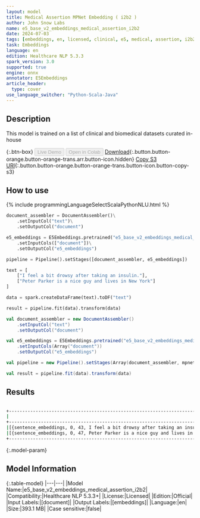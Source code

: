 ```yaml
---
layout: model
title: Medical Assertion MPNet Embedding ( i2b2 )
author: John Snow Labs
name: e5_base_v2_embeddings_medical_assertion_i2b2
date: 2024-07-03
tags: [embeddings, en, licensed, clinical, e5, medical, assertion, i2b2, onnx]
task: Embeddings
language: en
edition: Healthcare NLP 5.3.3
spark_version: 3.0
supported: true
engine: onnx
annotator: E5Embeddings
article_header:
  type: cover
use_language_switcher: "Python-Scala-Java"
---
```


## Description

This model is trained on a list of clinical and biomedical datasets curated in-house

{:.btn-box}
<button class="button button-orange" disabled>Live Demo</button>
<button class="button button-orange" disabled>Open in Colab</button>
[Download](https://s3.amazonaws.com/auxdata.johnsnowlabs.com/clinical/models/e5_base_v2_embeddings_medical_assertion_i2b2_en_5.3.3_3.0_1720006169615.zip){:.button.button-orange.button-orange-trans.arr.button-icon.hidden}
[Copy S3 URI](s3://auxdata.johnsnowlabs.com/clinical/models/e5_base_v2_embeddings_medical_assertion_i2b2_en_5.3.3_3.0_1720006169615.zip){:.button.button-orange.button-orange-trans.button-icon.button-copy-s3}

## How to use



<div class="tabs-box" markdown="1">
{% include programmingLanguageSelectScalaPythonNLU.html %}
  
```python
document_assembler = DocumentAssembler()\
    .setInputCol("text")\
    .setOutputCol("document")

e5_embeddings = E5Embeddings.pretrained("e5_base_v2_embeddings_medical_assertion_i2b2", "en", "clinical/models")\
    .setInputCols(["document"])\
    .setOutputCol("e5_embeddings")

pipeline = Pipeline().setStages([document_assembler, e5_embeddings])

text = [
    ["I feel a bit drowsy after taking an insulin."],
    ["Peter Parker is a nice guy and lives in New York"]
]

data = spark.createDataFrame(text).toDF("text")

result = pipeline.fit(data).transform(data)

```
```scala
val document_assembler = new DocumentAssembler()
    .setInputCol("text")
    .setOutputCol("document")

val e5_embeddings = E5Embeddings.pretrained("e5_base_v2_embeddings_medical_assertion_i2b2", "en", "clinical/models")
    .setInputCols(Array("document"))
    .setOutputCol("e5_embeddings")

val pipeline = new Pipeline().setStages(Array(document_assembler, mpnet_embedding))

val result = pipeline.fit(data).transform(data)

```
</div>

## Results

```bash

+--------------------------------------------------------------------------------------------------------------------------------------------------------------------------------------------------------+
|                                                                                                                                                                                              embeddings|
+--------------------------------------------------------------------------------------------------------------------------------------------------------------------------------------------------------+
|[{sentence_embeddings, 0, 43, I feel a bit drowsy after taking an insulin., {sentence -> 0}, [0.10690122, 0.04766797, 0.028667178, 0.034236252, 0.021426275, -0.0070309048, 0.0345942, 0.023983167, -...|
|[{sentence_embeddings, 0, 47, Peter Parker is a nice guy and lives in New York, {sentence -> 0}, [0.08507857, 0.05005135, 0.025660643, 0.023364363, -2.0823967E-4, -0.0011765185, 0.02459659, 0.00737...|
+--------------------------------------------------------------------------------------------------------------------------------------------------------------------------------------------------------+

```

{:.model-param}
## Model Information

{:.table-model}
|---|---|
|Model Name:|e5_base_v2_embeddings_medical_assertion_i2b2|
|Compatibility:|Healthcare NLP 5.3.3+|
|License:|Licensed|
|Edition:|Official|
|Input Labels:|[document]|
|Output Labels:|[embeddings]|
|Language:|en|
|Size:|393.1 MB|
|Case sensitive:|false|
